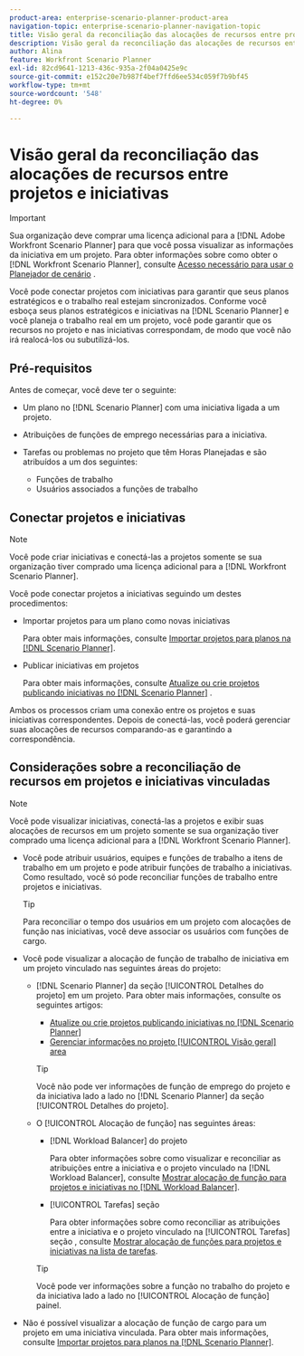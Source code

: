 ```yaml
---
product-area: enterprise-scenario-planner-product-area
navigation-topic: enterprise-scenario-planner-navigation-topic
title: Visão geral da reconciliação das alocações de recursos entre projetos e iniciativas
description: Visão geral da reconciliação das alocações de recursos entre projetos e iniciativas
author: Alina
feature: Workfront Scenario Planner
exl-id: 82cd9641-1213-436c-935a-2f04a0425e9c
source-git-commit: e152c20e7b987f4bef7ffd6ee534c059f7b9bf45
workflow-type: tm+mt
source-wordcount: '548'
ht-degree: 0%

---
```


# Visão geral da reconciliação das alocações de recursos entre projetos e iniciativas

>[!IMPORTANT]
>
>Sua organização deve comprar uma licença adicional para a [!DNL Adobe Workfront Scenario Planner] para que você possa visualizar as informações da iniciativa em um projeto. Para obter informações sobre como obter o [!DNL Workfront Scenario Planner], consulte [Acesso necessário para usar o Planejador de cenário](../scenario-planner/access-needed-to-use-sp.md) .

<!--
<p data-mc-conditions="QuicksilverOrClassic.Draft mode">(NOTE: two more articles were added to split content from here according to where the reconciling can happen) </p>
-->

Você pode conectar projetos com iniciativas para garantir que seus planos estratégicos e o trabalho real estejam sincronizados. Conforme você esboça seus planos estratégicos e iniciativas na [!DNL Scenario Planner] e você planeja o trabalho real em um projeto, você pode garantir que os recursos no projeto e nas iniciativas correspondam, de modo que você não irá realocá-los ou subutilizá-los.

## Pré-requisitos

Antes de começar, você deve ter o seguinte:

* Um plano no [!DNL Scenario Planner] com uma iniciativa ligada a um projeto.
* Atribuições de funções de emprego necessárias para a iniciativa.
* Tarefas ou problemas no projeto que têm Horas Planejadas e são atribuídos a um dos seguintes:

   * Funções de trabalho
   * Usuários associados a funções de trabalho

## Conectar projetos e iniciativas

>[!NOTE]
>
>Você pode criar iniciativas e conectá-las a projetos somente se sua organização tiver comprado uma licença adicional para a [!DNL Workfront Scenario Planner].

Você pode conectar projetos a iniciativas seguindo um destes procedimentos:

* Importar projetos para um plano como novas iniciativas

   Para obter mais informações, consulte [Importar projetos para planos na [!DNL Scenario Planner]](../scenario-planner/import-projects-to-plans.md).

* Publicar iniciativas em projetos

   Para obter mais informações, consulte [Atualize ou crie projetos publicando iniciativas no [!DNL Scenario Planner]](../scenario-planner/publish-scenarios-update-projects.md) .

Ambos os processos criam uma conexão entre os projetos e suas iniciativas correspondentes. Depois de conectá-las, você poderá gerenciar suas alocações de recursos comparando-as e garantindo a correspondência.

## Considerações sobre a reconciliação de recursos em projetos e iniciativas vinculadas

>[!NOTE]
>
>Você pode visualizar iniciativas, conectá-las a projetos e exibir suas alocações de recursos em um projeto somente se sua organização tiver comprado uma licença adicional para a [!DNL Workfront Scenario Planner].

* Você pode atribuir usuários, equipes e funções de trabalho a itens de trabalho em um projeto e pode atribuir funções de trabalho a iniciativas. Como resultado, você só pode reconciliar funções de trabalho entre projetos e iniciativas.

   >[!TIP]
   >
   >Para reconciliar o tempo dos usuários em um projeto com alocações de função nas iniciativas, você deve associar os usuários com funções de cargo.

* Você pode visualizar a alocação de função de trabalho de iniciativa em um projeto vinculado nas seguintes áreas do projeto:

   * [!DNL Scenario Planner] da seção [!UICONTROL Detalhes do projeto] em um projeto. Para obter mais informações, consulte os seguintes artigos:

      * [Atualize ou crie projetos publicando iniciativas no [!DNL Scenario Planner]](../scenario-planner/publish-scenarios-update-projects.md)
      * [Gerenciar informações no projeto [!UICONTROL Visão geral] area](../manage-work/projects/manage-projects/understand-project-overview-area.md)

      >[!TIP]
      >
      >Você não pode ver informações de função de emprego do projeto e da iniciativa lado a lado no [!DNL Scenario Planner] da seção [!UICONTROL Detalhes do projeto].

   * O [!UICONTROL Alocação de função] nas seguintes áreas:

      * [!DNL Workload Balancer] do projeto

         Para obter informações sobre como visualizar e reconciliar as atribuições entre a iniciativa e o projeto vinculado na [!DNL Workload Balancer], consulte [Mostrar alocação de função para projetos e iniciativas no [!DNL Workload Balancer]](../scenario-planner/show-role-allocation-workload-balancer.md).

      * [!UICONTROL Tarefas] seção

         Para obter informações sobre como reconciliar as atribuições entre a iniciativa e o projeto vinculado na [!UICONTROL Tarefas] seção , consulte [Mostrar alocação de funções para projetos e iniciativas na lista de tarefas](../scenario-planner/show-role-allocation-task-list-nwe.md).
      >[!TIP]
      >
      >Você pode ver informações sobre a função no trabalho do projeto e da iniciativa lado a lado no [!UICONTROL Alocação de função] painel.



* Não é possível visualizar a alocação de função de cargo para um projeto em uma iniciativa vinculada. Para obter mais informações, consulte [Importar projetos para planos na [!DNL Scenario Planner]](../scenario-planner/import-projects-to-plans.md).

   <!--
  <MadCap:conditionalText data-mc-conditions="QuicksilverOrClassic.Draft mode">
  (NOTE: this might change - project job role visibility into initiative)
  </MadCap:conditionalText>
  -->
